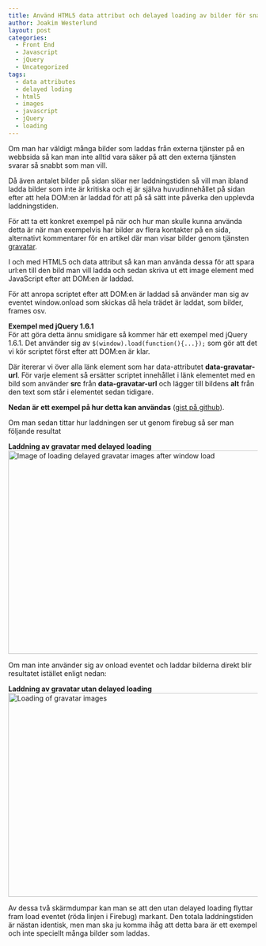 ```yaml
---
title: Använd HTML5 data attribut och delayed loading av bilder för snabbare laddning
author: Joakim Westerlund
layout: post
categories:
  - Front End
  - Javascript
  - jQuery
  - Uncategorized
tags:
  - data attributes
  - delayed loding
  - html5
  - images
  - javascript
  - jQuery
  - loading
---
```

Om man har väldigt många bilder som laddas från externa tjänster på en webbsida så kan man inte alltid vara säker på att den externa tjänsten svarar så snabbt som man vill. 

Då även antalet bilder på sidan slöar ner laddningstiden så vill man ibland ladda bilder som inte är kritiska och ej är själva huvudinnehållet på sidan efter att hela DOM:en är laddad för att på så sätt inte påverka den upplevda laddningstiden.

För att ta ett konkret exempel på när och hur man skulle kunna använda detta är när man exempelvis har bilder av flera kontakter på en sida, alternativt kommentarer för en artikel där man visar bilder genom tjänsten [gravatar][1].

I och med HTML5 och data attribut så kan man använda dessa för att spara url:en till den bild man vill ladda och sedan skriva ut ett image element med JavaScript efter att DOM:en är laddad.

För att anropa scriptet efter att DOM:en är laddad så använder man sig av eventet window.onload som skickas då hela trädet är laddat, som bilder, frames osv.

**Exempel med jQuery 1.6.1**  
För att göra detta ännu smidigare så kommer här ett exempel med jQuery 1.6.1. Det använder sig av `$(window).load(function(){...});` som gör att det vi kör scriptet först efter att DOM:en är klar. 

Där itererar vi över alla länk element som har data-attributet **data-gravatar-url**. För varje element så ersätter scriptet innehållet i länk elementet med en bild som använder **src** från **data-gravatar-url** och lägger till bildens **alt** från den text som står i elementet sedan tidigare.

**Nedan är ett exempel på hur detta kan användas** ([gist på github][2]).



Om man sedan tittar hur laddningen ser ut genom firebug så ser man följande resultat

**Laddning av gravatar med delayed loading**  
<a href="http://devcorner.mynewsdesk.com/2011/06/06/anvand-html5-data-attribut-och-delayed-loading-av-bilder-for-snabbare-laddning/screen-shot-2011-06-06-at-7-44-36-am/" rel="attachment wp-att-798"><img src="http://devcorner.mynewsdesk.com/wp-content/uploads/2011/06/Screen-shot-2011-06-06-at-7.44.36-AM-600x411.png" alt="Image of loading delayed gravatar images after window load" title="Delayed image loading example with firebug" width="600" height="411" class="alignnone size-large wp-image-798" /></a>

Om man inte använder sig av onload eventet och laddar bilderna direkt blir resultatet istället enligt nedan:

**Laddning av gravatar utan delayed loading**  
<a href="http://devcorner.mynewsdesk.com/2011/06/06/anvand-html5-data-attribut-och-delayed-loading-av-bilder-for-snabbare-laddning/screen-shot-2011-06-06-at-8-05-08-am/" rel="attachment wp-att-815"><img src="http://devcorner.mynewsdesk.com/wp-content/uploads/2011/06/Screen-shot-2011-06-06-at-8.05.08-AM-600x412.png" alt="Loading of gravatar images" title="Loading of gravatar images thats not delayed" width="600" height="412" class="alignnone size-large wp-image-815" /></a>

Av dessa två skärmdumpar kan man se att den utan delayed loading flyttar fram load eventet (röda linjen i Firebug) markant. Den totala laddningstiden är nästan identisk, men man ska ju komma ihåg att detta bara är ett exempel och inte speciellt många bilder som laddas.

 [1]: http://en.gravatar.com/
 [2]: https://gist.github.com/1009784